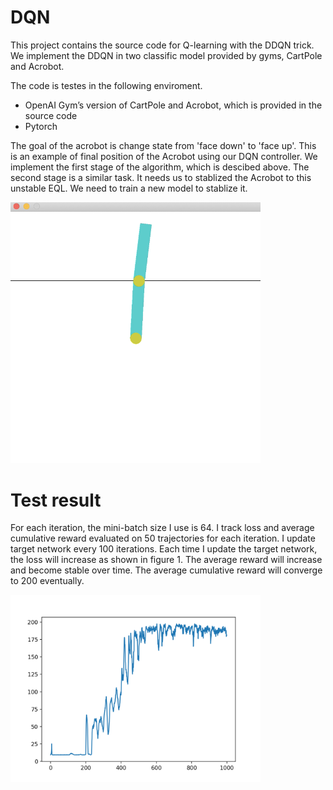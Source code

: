 # DQN 

This project contains the source code for Q-learning with the DDQN trick. We implement the DDQN in two classific model provided by gyms, CartPole and Acrobot. 

The code is testes in the following enviroment.

- OpenAI Gym’s version of CartPole and Acrobot, which is provided in the source code
- Pytorch

The goal of the acrobot is change state from 'face down' to 'face up'. This is an example of final position of the Acrobot using our DQN controller. We implement the first stage of the algorithm, which is descibed above. The second stage is a similar task. It needs us to stablized the Acrobot to this unstable EQL. We need to train a new model to stablize it.

<img src="document/img/acrobot_final_position.png" width="400"><br>



# Test result

For each iteration, the mini-batch size I use is 64. I track loss and average cumulative reward evaluated on 50 trajectories for each iteration. I update target network every 100 iterations. Each time I update the target network, the loss will increase as shown in figure 1. The average reward will increase and become stable over time. The average cumulative reward will converge to 200 eventually.
 
 <img src="document/img/avg_reward1.png" width="400"><br>
 
